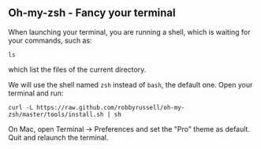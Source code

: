 ## Oh-my-zsh - Fancy your terminal

When launching your terminal, you are running a shell, which is waiting for your commands, such as:

```shell
ls
```

which list the files of the current directory.

We will use the shell named `zsh` instead of `bash`, the default one. Open your terminal and run:

```shell
curl -L https://raw.github.com/robbyrussell/oh-my-zsh/master/tools/install.sh | sh
```

On Mac, open Terminal -> Preferences and set the "Pro" theme as default. Quit and relaunch the terminal.